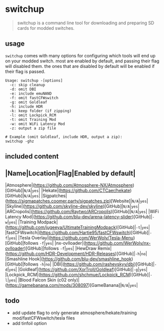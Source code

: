 # switchup
> switchup is a command line tool for downloading and preparing SD cards for modded switches.

## usage
`switchup` comes with many options for configuring which tools will end up on your modded switch.
most are enabled by default, and passing their flag will disabled them. the ones that are disabled by
default will be enabled if their flag is passed.

```
Usage: switchup -[options]
  -c: skip cleanup
  -d: omit DBI
  -e: include emuNAND
  -f: omit fastCFWswitch
  -g: omit Goldleaf
  -h: include HDR
  -k: keep folder (if zipping)
  -l: omit Lockpick_RCM
  -t: omit Training Mod
  -w: omit WiFi Latency Mod
  -z: output a zip file

# Example (omit Goldleaf, include HDR, output a zip):
switchup -ghz
```

## included content

|Name|Location|Flag|Enabled by default|
---------------------------------------
|Atmosphere|(https://github.com/Atmosphere-NX/Atmosphere)[GitHub]|`N/A`|`yes`|
|Hekate|(https://github.com/CTCaer/hekate)[GitHub]|`N/A`|`yes`|
|Sigpatches|(https://sigmapatches.coomer.party/sigpatches.zip)[Website]|`N/A`|`yes`|
|Skyline|(https://github.com/skyline-dev/skyline)[GitHub]|`N/A`|`yes`|
|ARCropolis|(https://github.com/Raytwo/ARCropolis)[GitHub]|`N/A`|`yes`|
|WiFi Latency Mod|(https://github.com/blu-dev/arena-latency-slider)[GitHub]|`-w`|`yes`|
|Training Modpack|(https://github.com/jugeeya/UltimateTrainingModpack)[GitHub]|`-t`|`yes`|
|fastCFWswitch|(https://github.com/Hartie95/fastCFWswitch)[GitHub]|`-f`|`yes`|
|Tesla Overlay|(https://github.com/WerWolv/Tesla-Menu)[GitHub]|follows `-f`|`yes`|
|nx-ovlloader|(https://github.com/WerWolv/nx-ovlloader)[GitHub]|follows `-f`|`yes`|
|HewDraw Remix|(https://github.com/HDR-Development/HDR-Releases)[GitHub]|`-h`|`no`|
|Smashline Hook|(https://github.com/blu-dev/smashline_hook)[GitHub]|follows `-h`|`no`|
|DBI|(https://github.com/rashevskyv/dbi)[GitHub]|`-d`|`yes`|
|Goldleaf|(https://github.com/XorTroll/Goldleaf)[GitHub]|`-g`|`yes`|
|Lockpick_RCM|(https://github.com/shchmue/Lockpick_RCM)[GitHub]|`-l`|`yes`|
|Blood Falcon Skin (c02 only)|(https://gamebanana.com/mods/308097)[GameBanana]|`N/A`|`yes`|

## todo
- add update flag to only generate atmosphere/hekate/training mod/fastCFWswitch/tesla files
- add tinfoil option
